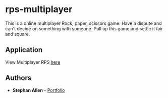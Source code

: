 # rps-multiplayer

This is a online multiplayer Rock, paper, scissors game.
Have a dispute and can't decide on something with someone. Pull up this game and settle it fair and square.

## Application

View Multiplayer RPS [here]()

## Authors

* **Stephan Allen** - [Portfolio](http://www.stephanallen.com/)
